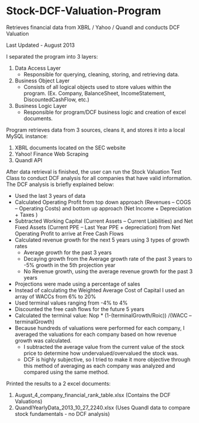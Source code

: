 # Stock-DCF-Valuation-Program
Retrieves financial data from XBRL / Yahoo / Quandl and conducts DCF Valuation

Last Updated - August 2013

I separated the program into 3 layers:
 1. Data Access Layer
    - Responsible for querying, cleaning, storing, and retrieving data. 
 2. Business Object Layer
    - Consists of all logical objects used to store values within the program. (Ex. Company, BalanceSheet, IncomeStatement, DiscountedCashFlow, etc.)
 3. Business Logic Layer
    - Responsible for program/DCF business logic and creation of excel documents. 

Program retrieves data from 3 sources, cleans it, and stores it into a local MySQL instance:
 1. XBRL documents located on the SEC website
 2. Yahoo! Finance Web Scraping
 3. Quandl API

After data retrieval is finished, the user can run the Stock Valuation Test Class to conduct DCF analysis for all companies 
that have valid information. The DCF analysis is briefly explained below:
- Used the last 3 years of data
- Calculated Operating Profit from top down approach (Revenues – COGS – Operating Costs) and bottom up approach (Net Income + Depreciation + Taxes )
- Subtracted Working Capital (Current Assets – Current Liabilities) and Net Fixed Assets (Current PPE – Last Year PPE + depreciation) from Net Operating Profit to arrive at Free Cash Flows
- Calculated revenue growth for the next 5 years using 3 types of growth rates
   - Average growth for the past 3 years
   - Decaying growth from the Average growth rate of the past 3 years to -5% growth in the 5th projection year
   - No Revenue growth, using the average revenue growth for the past 3 years
- Projections were made using a percentage of sales
- Instead of calculating the Weighted Average Cost of Capital I used an array of WACCs from 6% to 20%
- Used terminal values ranging from -4% to 4%
- Discounted the free cash flows for the future 5 years
- Calculated the terminal value: Nop * (1-(terminalGrowth/Roic)) /(WACC – terminalGrowth)
- Because hundreds of valuations were performed for each company, I averaged the valuations for each company based on how revenue growth was calculated. 
   - I subtracted the average value from the current value of the stock price to determine how undervalued/overvalued the stock was.
   - DCF is highly subjective, so I tried to make it more objective through this method of averaging as each company was analyzed and compared using the same method. 

Printed the results to a 2 excel documents:
1. August_4_company_financial_rank_table.xlsx (Contains the DCF Valuations)
2. QuandlYearlyData_2013_10_27_2240.xlsx (Uses Quandl data to compare stock fundamentals - no DCF analysis)
